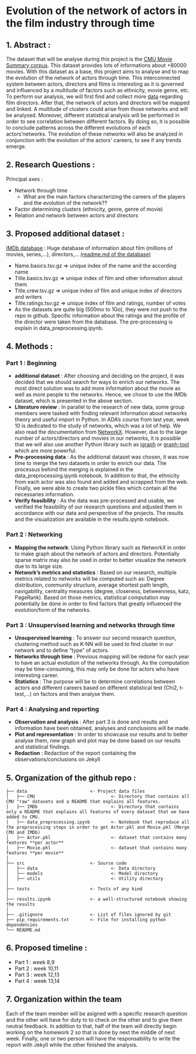 # Evolution of the network of actors in the film industry through time 

## 1. Abstract :
The dataset that will be analyse during this project is the [CMU Movie Summary corpus](http://www.cs.cmu.edu/~ark/personas/). This dataset provides lots of informations about +80000 movies. With this dataset as a base, this project aims to analyse and to map the evolution of the network of actors through time. This interconnected system between actors, directors and films is interesting as it is governed and influenced by a multitude of factors such as ethnicity, movie genre, etc. To perform our analysis, we will first find and collect more [data](https://datasets.imdbws.com) regarding film directors. After that, the network of actors and directors will be mapped and linked. A multitude of clusters could arise from those networks and will be analysed. Moreover, different statistical analysis will be performed in order to see correlation between different factors. By doing so, it is possible to conclude patterns across the different evolutions of each actors’networks. The evolution of these networks will also be analyzed in conjunction with the evolution of the actors' careers, to see if any trends emerge.

## 2. Research Questions : 
Principal axes : 
* Network through time
  * What are the main factors characterizing the careers of the players and the evolution of the network??
* Factor determining clusters (ethnicity, genre, genre of movie)
* Relation and network between actors and directors 

## 3. Proposed additional dataset : 
[IMDb database](https://datasets.imdbws.com) : Huge database of information about film (millions of movies, series,...), directors,... [(readme.md of the database)](https://developer.imdb.com/non-commercial-datasets/)
* Name.basics.tsv.gz => unique index of the name and the according name
* Title.basics.tsv.gz => unique index of film and other information about them
* Title.crew.tsv.gz => unique index of film and unique index of directors and writers
* Title.ratings.tsv.gz => unique index of film and ratings, number of votes
* As the datasets are quite big (500mo to 1Go), they were not push to the repo in github. Specific information about the ratings and the profile of the director were taken from the database. The pre-processing is explain in data_preprocessing.ipynb.

## 4. Methods : 
### Part 1 : Beginning
* **additional dataset** : After choosing and deciding on the project, it was decided that we should search for ways to enrich our networks. The most direct solution was to add more information about the movie as well as more people to the networks. Hence, we chose to use the IMDb dataset, which is presented in the above section.
* **Literature review** : In parallel to the research of new data, some group members were tasked with finding relevant information about networks theory and useful import in Python. In ADA’s course from last year, week 10 is dedicated to the study of networks, which was a lot of help. We also read the documentation from [NetworkX](https://networkx.org/). However, due to the large number of actors/directors and movies in our networks, it is possible that we will also use another Python library such as [igraph](https://igraph.org/) or [graph-tool](https://graph-tool.skewed.de/) which are more powerful.
* **Pre-processing data** : As the additional dataset was chosen, it was now time to merge the two datasets in order to enrich our data. The processus behind the merging is explained in the data_preprocessing.ipynb notebook. In addition to that, the ethnicity from each actor was also found and added and scrapped from the web. Finally, we were able to create two pickle files which contain all the necessaries information. 
* **Verify feasibility** : As the data was pre-processed and usable, we verified the feasibility of our research questions and adjusted them in accordance with our data and perspective of the projects. The results and the visualization are available in the results.ipynb notebook.

### Part 2 : Networking
* **Mapping the network**: Using Python library such as NetworkX in order to make graph about the network of actors and directors. Potentially sparse matrix may also be used in order to better visualize the network due to its large size.
* **Network’s metrics and statistics** : Based on our research, multiple metrics related to networks will be computed such as: Degree distribution, community structure, average shortest path length, navigability, centrality measures (degree, closeness, betweenness, katz, PageRank). Based on those metrics, statistical computation may potentially be done in order to find factors that greatly influenced the evolution/form of the networks.

### Part 3 : Unsupervised learning and networks through time 
* **Unsupervised learning** : To answer our second research question, clustering method such as K-NN will be used to find cluster in our network and to define “type” of actors.
* **Networks through time** : Previous mapping will be redone for each year to have an actual evolution of the networks through. As the computation may be time-consuming, this may only be done for actors who have interesting career. 
* **Statistics** : The purpose will be to determine correlations between actors and different careers based on different statistical test (Chi2, t-test,…) on factors and then analyse them. 

### Part 4 : Analysing and reporting 
* **Observation and analysis** : After part 3 is done and results and information have been obtained, analyses and conclusions will be made. 
* **Plot and representation** : In order to showcase our results and to better analyse them, new graph and plot may be done based on our results and statistical findings. 
* **Redaction** : Redaction of the report containing the observations/conclusions on Jekyll

## 5. Organization of the github repo : 

```
├── data                        <- Project data files
│   ├── CMU                             <- Directory that contains all CMU "raw" datasets and a README that explains all features.
│   ├── IMDb                            <- Directory that contains only a README that explains all features of every dataset that we have added to CMU.
│   ├── data_preprocessing.ipynb        <- Notebook that reproduce all the preprocessing steps in order to get Actor.pkl and Movie.pkl (Merge CMU and IMDb)
│   ├── Actor.pkl                       <- dataset that contains many features **per actor**
│   ├── Movie.pkl                       <- dataset that contains many features **per movie**
│
├── src                         <- Source code
│   ├── data                            <- Data directory
│   ├── models                          <- Model directory
│   ├── utils                           <- Utility directory
│
├── tests                       <- Tests of any kind
│
├── results.ipynb               <- a well-structured notebook showing the results
│
├── .gitignore                  <- List of files ignored by git
├── pip_requirements.txt        <- File for installing python dependencies
└── README.md
```

## 6. Proposed timeline : 
* Part 1 : week 8,9
*	Part 2 : week 10,11
*	Part 3 : week 12,13
* Part 4 : week 13,14

## 7. Organization within the team 
Each of the team member will be asigned with a specific research question and the other will have for duty to to check on the other and to give them neutral feedback. In addition to that, half of the team will directly begin working on the homework 2 so that is done by next the middle of next week. Finally, one or two person will have the responsability to write the report with Jekyll while the other finished the analysis. 

